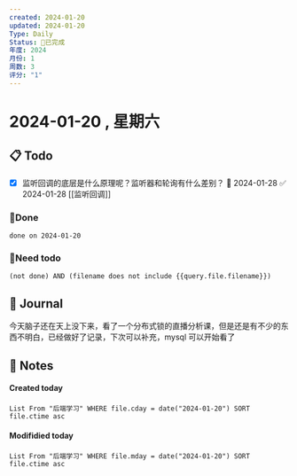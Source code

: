 ```yaml
---
created: 2024-01-20
updated: 2024-01-20
Type: Daily
Status: 🎃已完成
年度: 2024
月份: 1
周数: 3
评分: "1"
---
```

# 2024-01-20 , 星期六

## 📋 Todo
- [x] 监听回调的底层是什么原理呢？监听器和轮询有什么差别？ 📅 2024-01-28 ✅ 2024-01-28
[[监听回调]]
### 🍰Done
```tasks
done on 2024-01-20
```
### 🍕Need todo

```tasks
(not done) AND (filename does not include {{query.file.filename}}) 
```
## 📆 Journal

今天脑子还在天上没下来，看了一个分布式锁的直播分析课，但是还是有不少的东西不明白，已经做好了记录，下次可以补充，mysql 可以开始看了
## 📑 Notes


#### Created today

```dataview
List From "后端学习" WHERE file.cday = date("2024-01-20") SORT file.ctime asc
```


#### Modifidied today

```dataview
List From "后端学习" WHERE file.mday = date("2024-01-20") SORT file.ctime asc
```